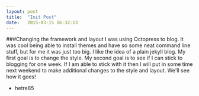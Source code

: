 ```yaml
---
layout: post
title:  "Init Post"
date:   2015-03-15 16:32:13
---
```


###Changing the framework and layout
I was using Octopress to blog. It was cool being able to install themes and have so some neat command line stuff, but for me it was just too big. I like the idea of a plain jekyll blog.
My first goal is to change the style. My second goal is to see if I can stick to blogging for one week. If I am able to stick with it then I will put in some time next weekend to make additional changes to the style and layout.
We'll see how it goes!

- hetre85
